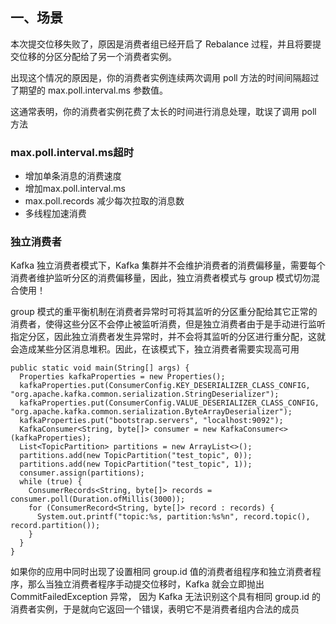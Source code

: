 ## 一、场景

本次提交位移失败了，原因是消费者组已经开启了 Rebalance 过程，并且将要提交位移的分区分配给了另一个消费者实例。

出现这个情况的原因是，你的消费者实例连续两次调用 poll 方法的时间间隔超过了期望的 max.poll.interval.ms 参数值。

这通常表明，你的消费者实例花费了太长的时间进行消息处理，耽误了调用 poll 方法

### max.poll.interval.ms超时

- 增加单条消息的消费速度
- 增加max.poll.interval.ms
- max.poll.records 减少每次拉取的消息数
- 多线程加速消费

### 独立消费者

Kafka 独立消费者模式下，Kafka 集群并不会维护消费者的消费偏移量，需要每个消费者维护监听分区的消费偏移量，因此，独立消费者模式与 group 模式切勿混合使用！

group 模式的重平衡机制在消费者异常时可将其监听的分区重分配给其它正常的消费者，使得这些分区不会停止被监听消费，但是独立消费者由于是手动进行监听指定分区，因此独立消费者发生异常时，并不会将其监听的分区进行重分配，这就会造成某些分区消息堆积。因此，在该模式下，独立消费者需要实现高可用


```text
public static void main(String[] args) {
  Properties kafkaProperties = new Properties();
  kafkaProperties.put(ConsumerConfig.KEY_DESERIALIZER_CLASS_CONFIG, "org.apache.kafka.common.serialization.StringDeserializer");
  kafkaProperties.put(ConsumerConfig.VALUE_DESERIALIZER_CLASS_CONFIG, "org.apache.kafka.common.serialization.ByteArrayDeserializer");
  kafkaProperties.put("bootstrap.servers", "localhost:9092");
  KafkaConsumer<String, byte[]> consumer = new KafkaConsumer<>(kafkaProperties);
  List<TopicPartition> partitions = new ArrayList<>();
  partitions.add(new TopicPartition("test_topic", 0));
  partitions.add(new TopicPartition("test_topic", 1));
  consumer.assign(partitions);
  while (true) {
    ConsumerRecords<String, byte[]> records = consumer.poll(Duration.ofMillis(3000));
    for (ConsumerRecord<String, byte[]> record : records) {
      System.out.printf("topic:%s, partition:%s%n", record.topic(), record.partition());
    }
  }
}
```

如果你的应用中同时出现了设置相同 group.id 值的消费者组程序和独立消费者程序，那么当独立消费者程序手动提交位移时，Kafka 就会立即抛出 CommitFailedException 异常，
因为 Kafka 无法识别这个具有相同 group.id 的消费者实例，于是就向它返回一个错误，表明它不是消费者组内合法的成员
